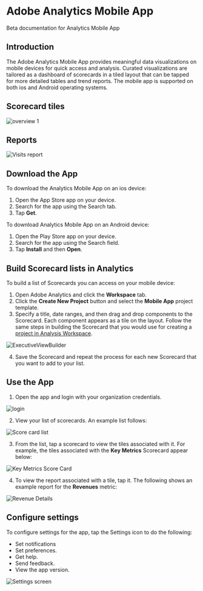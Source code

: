 # Adobe Analytics Mobile App

Beta documentation for Analytics Mobile App

## Introduction

The Adobe Analytics Mobile App provides meaningful data visualizations on mobile devices for quick access and analysis. Curated visualizations are tailored as a dashboard of scorecards in a tiled layout that can be tapped for more detailed tables and trend reports. The mobile app is supported on both ios and Android operating systems.

## Scorecard tiles

![overview 1](https://user-images.githubusercontent.com/29133525/63822542-dd88d200-c90d-11e9-81a8-8371e75e39ba.png)

## Reports

![Visits report](https://user-images.githubusercontent.com/29133525/63822427-83880c80-c90d-11e9-90a4-816d56ec1408.png)

## Download the App

To download the Analytics Mobile App on an ios device:
1. Open the App Store app on your device.
1. Search for the app using the Search tab.
1. Tap **Get**.

To download Analytics Mobile App on an Android device:

1. Open the Play Store app on your device.
1. Search for the app using the Search field.
1. Tap **Install** and then **Open**.

## Build Scorecard lists in Analytics

To build a list of Scorecards you can access on your mobile device:

1. Open Adobe Analytics and click the **Workspace** tab.
1. Click the **Create New Project** button and select the **Mobile App** project template.
1. Specify a title, date ranges, and then drag and drop components to the Scorecard. Each component appears as a tile on the layout. Follow the same steps in building the Scorecard that you would use for creating a [project in Analysis Workspace](https://docs.adobe.com/content/help/en/analytics/analyze/analysis-workspace/build-workspace-project/t-freeform-project.html).

![ExecutiveViewBuilder](https://user-images.githubusercontent.com/29133525/63822602-20e34080-c90e-11e9-9174-70f0dfe979fc.png)


4. Save the Scorecard and repeat the process for each new Scorecard that you want to add to your list.


## Use the App

1. Open the app and login with your organization credentials. 

  ![login](https://user-images.githubusercontent.com/29133525/63822682-5ab44700-c90e-11e9-8f1f-1eacfb91fe98.png)

2. View your list of scorecards. An example list follows:

  ![Score card list](https://user-images.githubusercontent.com/29133525/63822752-9b13c500-c90e-11e9-8f66-c635b5b7c6aa.png)

3. From the list, tap a scorecard to view the tiles associated with it. For example, the tiles associated with the **Key Metrics** Scorecard appear below:

![Key Metrics Score Card](https://user-images.githubusercontent.com/29133525/63822300-29874700-c90d-11e9-8c20-985a8a8c2d74.png)


4. To view the report associated with a tile, tap it. The following shows an example report for the **Revenues** metric:

![Revenue Details](https://user-images.githubusercontent.com/29133525/63823123-f8f4dc80-c90f-11e9-8c46-f09d1023bb35.png)

## Configure settings

To configure settings for the app, tap the Settings icon to do the following: 

* Set notifications
* Set preferences.
* Get help.
* Send feedback.
* View the app version.

![Settings screen](https://user-images.githubusercontent.com/29133525/63823250-61dc5480-c910-11e9-9acc-2dca33521acf.png)










